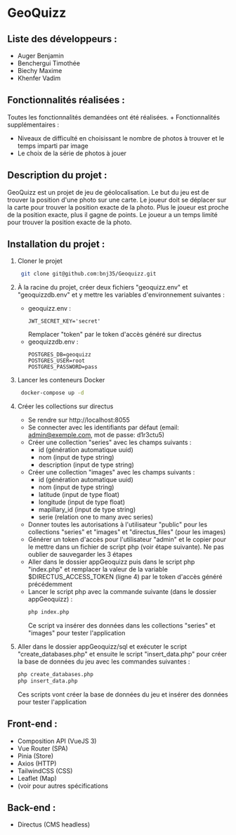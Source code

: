 # GeoQuizz

## Liste des développeurs :
- Auger Benjamin
- Benchergui Timothée
- Biechy Maxime
- Khenfer Vadim

## Fonctionnalités réalisées :
Toutes les fonctionnalités demandées ont été réalisées. + Fonctionnalités supplémentaires :
- Niveaux de difficulté en choisissant le nombre de photos à trouver et le temps imparti par image
- Le choix de la série de photos à jouer

## Description du projet :
GeoQuizz est un projet de jeu de géolocalisation. Le but du jeu est de trouver la position d'une photo sur une carte. Le joueur doit se déplacer sur la carte pour trouver la position exacte de la photo. Plus le joueur est proche de la position exacte, plus il gagne de points. Le joueur a un temps limité pour trouver la position exacte de la photo.

## Installation du projet :
1. Cloner le projet
   ```bash
    git clone git@github.com:bnj35/Geoquizz.git
   ``` 
2. À la racine du projet, créer deux fichiers "geoquizz.env" et "geoquizzdb.env" et y mettre les variables d'environnement suivantes :
    - geoquizz.env :
      ```env
      JWT_SECRET_KEY='secret'
      ```
      Remplacer "token" par le token d'accès généré sur directus
    - geoquizzdb.env :
      ```env
      POSTGRES_DB=geoquizz
      POSTGRES_USER=root
      POSTGRES_PASSWORD=pass
      ```
   
3. Lancer les conteneurs Docker
   ```bash
    docker-compose up -d
    ```
4. Créer les collections sur directus
   - Se rendre sur http://localhost:8055
   - Se connecter avec les identifiants par défaut (email: admin@exemple.com, mot de passe: d1r3ctu5)
   - Créer une collection "series" avec les champs suivants :
     - id (génération automatique uuid)
     - nom (input de type string)
     - description (input de type string)
   - Créer une collection "images" avec les champs suivants :
     - id (génération automatique uuid)
     - nom (input de type string)
     - latitude (input de type float)
     - longitude (input de type float)
     - mapillary_id (input de type string)
     - serie (relation one to many avec series)
   - Donner toutes les autorisations à l'utilisateur "public" pour les collections "series" et "images" et "directus_files" (pour les images)
   - Générer un token d'accès pour l'utilisateur "admin" et le copier pour le mettre dans un fichier de script php (voir étape suivante). Ne pas oublier de sauvegarder les 3 étapes
   - Aller dans le dossier appGeoquizz puis dans le script php "index.php" et remplacer la valeur de la variable $DIRECTUS_ACCESS_TOKEN (ligne 4) par le token d'accès généré précédemment
   - Lancer le script php avec la commande suivante (dans le dossier appGeoquizz) :
     ```bash
     php index.php
     ```
     Ce script va insérer des données dans les collections "series" et "images" pour tester l'application
4. Aller dans le dossier appGeoquizz/sql et exécuter le script "create_databases.php" et ensuite le script "insert_data.php" pour créer la base de données du jeu avec les commandes suivantes :
     ```bash
     php create_databases.php
     php insert_data.php
     ```
     Ces scripts vont créer la base de données du jeu et insérer des données pour tester l'application


## Front-end :
- Composition API (VueJS 3) 
- Vue Router (SPA)
- Pinia (Store)
- Axios (HTTP)
- TailwindCSS (CSS)
- Leaflet (Map)
- (voir pour autres spécifications

## Back-end :
- Directus (CMS headless)

